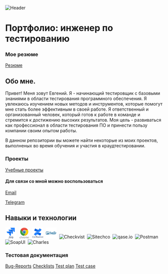  ![Header](https://qa-academy.lv/wp-content/uploads/2017/07/qa-career-opportunities.png)
# Портфолио: инженер по тестированию

### Мое резюме

[Резюме](https://docs.google.com/document/d/1C1fxk5Gbeg7Jqw1e9mRJmVFKD38NWlE6vwYH33cnkyE/edit?usp=sharing)

## Обо мне.
Привет! Меня зовут Евгений. Я - начинающий тестировщик с базовыми знаниями в области тестирования программного обеспечения. Я увлекаюсь изучением новых методов и инструментов, которые помогут мне стать более эффективным в своей работе. Я ответственный и организованный человек, который готов к работе в команде и стремится к достижению высоких результатов. Моя цель - развиваться как профессионал в области тестирования ПО и принести пользу компании своим опытом работы.  

В данном репозитории вы можете найти некоторые из моих проектов, выполненых во время обучения и участия в краудтестировании.

### Проекты

[Учебные проекты](https://docs.google.com/document/d/1Xt8MRyGBDG_1wsQFCiji7b6Fi58AH6FZAWFgO3K-MsE/edit?usp=sharing)



#### Для связи со мной можно воспользоваться

[Email](khanawin@yandex.ru)

[Telegram](https://t.me/ave_Evgeny)



## Навыки и технологии
<div>
  <img src="https://github.com/devicons/devicon/blob/master/icons/jira/jira-original-wordmark.svg" title="Jira" alt="Jira" width="35" height="35"/>&nbsp;
  <img src="https://github.com/devicons/devicon/blob/master/icons/chrome/chrome-original-wordmark.svg" title="Chrome" alt="Chrome" width="35" height="35"/>&nbsp;
  <img src="https://github.com/devicons/devicon/blob/master/icons/confluence/confluence-original-wordmark.svg" title="Confluence" alt="Confluence" width="35" height="35"/>&nbsp;
  <img src="https://github.com/devicons/devicon/blob/master/icons/trello/trello-plain-wordmark.svg" title="Trello" alt="Trello" width="35" height="35"/>&nbsp;
  <img src="https://d13kjy65myknzs.cloudfront.net/assets/logos/logo_new-694e68e87acacea59d4d918ce49586012b436132764e71bec2a85478c999eaed.svg" title="Checkvist" alt="Checkvist" width="35" height="35"/>&nbsp;
  <img src="https://chlist.sitechco.ru/img/logo1z.png" title="Sitechco" alt="Sitechco" width="45" height="20"/>&nbsp;
  <img src="https://app.qase.io/assets/auth/images/logo-full-light.9d256dda.svg" title="qase.io" alt="qase.io" width="35" height="35"/>&nbsp;
  <img src="https://www.svgrepo.com/show/354202/postman-icon.svg" title="Postman" alt="Postman" width="35" height="35"/>&nbsp;
  <img src="https://logovectorseek.com/wp-content/uploads/2020/09/soapui-supported-by-smartbear-logo-vector.png" title="SoapUI" alt="SoapUI" width="45" height="35"/>&nbsp;
  <img src="https://user-images.githubusercontent.com/15472/41327135-e4bf090c-6eca-11e8-9b76-032e8e2b0707.png" title="Charles" alt="Charles" width="35" height="35"/>&nbsp;
  </div>

### Тестовая документация

[Bug-Reports](https://github.com/EvgenyKhanawin/Bug-Reports)
[Checklists](https://github.com/EvgenyKhanawin/Checklists)
[Test plan](https://github.com/EvgenyKhanawin/Test_plan)
[Test case](https://github.com/EvgenyKhanawin/Test_case)


  <div id="header" align="center"> 
<img src="https://komarev.com/ghpvc/?username=EvgenyKhanawin&style=flat-square&color=blue" alt=""/> 
   </div>  
